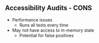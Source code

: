 ## Accessibility Audits - CONS

- Performance issues
  - Runs all tests every time
- May not have access to in-memory state
  - Potential for false positives
